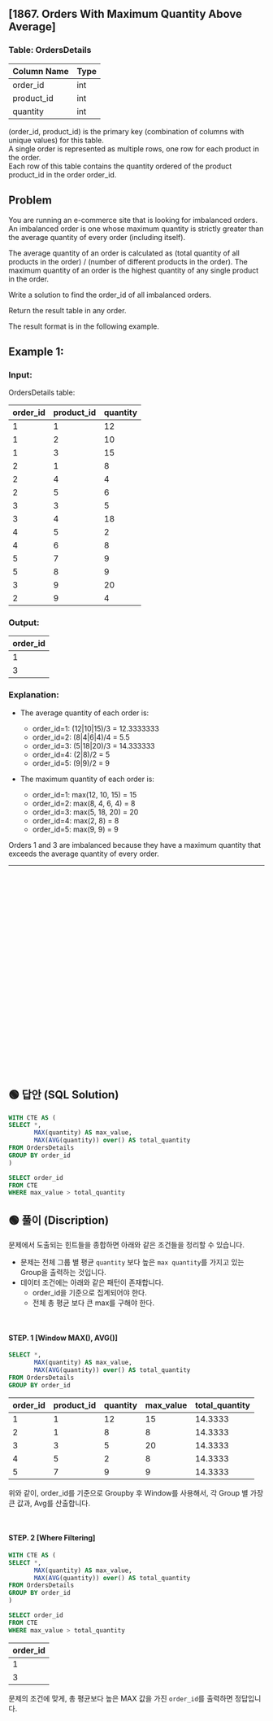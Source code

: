 ## [1867. Orders With Maximum Quantity Above Average]  


### Table: OrdersDetails


| Column Name | Type |
|-------------|------|
| order_id    | int  |
| product_id  | int  |
| quantity    | int  |

(order_id, product_id) is the primary key (combination of columns with unique values) for this table.  
A single order is represented as multiple rows, one row for each product in the order.  
Each row of this table contains the quantity ordered of the product product_id in the order order_id.  
 
## Problem 

You are running an e-commerce site that is looking for imbalanced orders. An imbalanced order is one whose maximum quantity is strictly greater than the average quantity of every order (including itself).  

The average quantity of an order is calculated as (total quantity of all products in the order) / (number of different products in the order). The maximum quantity of an order is the highest quantity of any single product in the order.  

Write a solution to find the order_id of all imbalanced orders.  

Return the result table in any order.  

The result format is in the following example.  

 

## Example 1:

### Input: 

OrdersDetails table:


| order_id | product_id | quantity |
|----------|------------|----------|
| 1        | 1          | 12       |
| 1        | 2          | 10       |
| 1        | 3          | 15       |
| 2        | 1          | 8        |
| 2        | 4          | 4        |
| 2        | 5          | 6        |
| 3        | 3          | 5        |
| 3        | 4          | 18       |
| 4        | 5          | 2        |
| 4        | 6          | 8        |
| 5        | 7          | 9        |
| 5        | 8          | 9        |
| 3        | 9          | 20       |
| 2        | 9          | 4        |

### Output: 

| order_id |
|----------|
| 1        |
| 3        |

### Explanation: 

* The average quantity of each order is:
    - order_id=1: (12|10|15)/3 = 12.3333333
    - order_id=2: (8|4|6|4)/4 = 5.5
    - order_id=3: (5|18|20)/3 = 14.333333
    - order_id=4: (2|8)/2 = 5
    - order_id=5: (9|9)/2 = 9

* The maximum quantity of each order is:
    - order_id=1: max(12, 10, 15) = 15
    - order_id=2: max(8, 4, 6, 4) = 8
    - order_id=3: max(5, 18, 20) = 20
    - order_id=4: max(2, 8) = 8
    - order_id=5: max(9, 9) = 9

Orders 1 and 3 are imbalanced because they have a maximum quantity that exceeds the average quantity of every order.  


---

<br/>
<br/>
<br/>
<br/>
<br/>
<br/>
<br/>
<br/>
<br/>
<br/>
<br/>
<br/>
<br/>
<br/>
<br/>
<br/>
<br/>
<br/>
<br/>
<br/>
<br/>
<br/>
<br/>


## 🟢 답안 (SQL Solution)

```sql
WITH CTE AS (
SELECT *, 
       MAX(quantity) AS max_value,
       MAX(AVG(quantity)) over() AS total_quantity
FROM OrdersDetails 
GROUP BY order_id
)

SELECT order_id
FROM CTE
WHERE max_value > total_quantity
```

## 🟢 풀이 (Discription)

문제에서 도출되는 힌트들을 종합하면 아래와 같은 조건들을 정리할 수 있습니다.  

* 문제는 전체 그룹 별 평균 `quantity` 보다 높은 `max quantity`를 가지고 있는 Group을 출력하는 것입니다.  
* 데이터 조건에는 아래와 같은 패턴이 존재합니다.
    * order_id을 기준으로 집계되어야 한다.
    * 전체 총 평균 보다 큰 max를 구해야 한다.

<br/>



#### STEP. 1 [Window MAX(), AVG()]  

```sql
SELECT *, 
       MAX(quantity) AS max_value,
       MAX(AVG(quantity)) over() AS total_quantity
FROM OrdersDetails 
GROUP BY order_id
```

| order_id | product_id | quantity | max_value | total_quantity |
| -------- | ---------- | -------- | --------- | -------------- |
| 1        | 1          | 12       | 15        | 14.3333        |
| 2        | 1          | 8        | 8         | 14.3333        |
| 3        | 3          | 5        | 20        | 14.3333        |
| 4        | 5          | 2        | 8         | 14.3333        |
| 5        | 7          | 9        | 9         | 14.3333        |  

위와 같이, order_id를 기준으로 Groupby 후 Window를 사용해서, 각 Group 별 가장 큰 값과, Avg를 산출합니다.   

<br/>



#### STEP. 2 [Where Filtering]  

```sql
WITH CTE AS (
SELECT *, 
       MAX(quantity) AS max_value,
       MAX(AVG(quantity)) over() AS total_quantity
FROM OrdersDetails 
GROUP BY order_id
)

SELECT order_id
FROM CTE
WHERE max_value > total_quantity
```

| order_id |
| -------- |
| 1        |
| 3        |

문제의 조건에 맞게, 총 평균보다 높은 MAX 값을 가진 `order_id`를 출력하면 정답입니다.